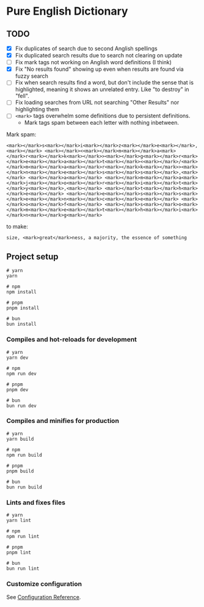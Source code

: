 # Pure English Dictionary

## TODO

- [x] Fix duplicates of search due to second Anglish spellings
- [x] Fix duplicated search results due to search not clearing on update
- [ ] Fix mark tags not working on Anglish word definitions (I think)
- [x] Fix "No results found" showing up even when results are found via fuzzy
  search
- [ ] Fix when search results find a word, but don't include the sense that is
  highlighted, meaning it shows an unrelated entry. Like "to destroy" in
  "fell".
- [ ] Fix loading searches from URL not searching "Other Results" nor
  highlighting them
- [ ] `<mark>` tags overwhelm some definitions due to persistent definitions.
    * Mark tags spam between each letter with nothing inbetween.

Mark spam:

```
<mark></mark>s<mark></mark>i<mark></mark>z<mark></mark>e<mark></mark>,<mark></mark> <mark></mark><<mark></mark>m<mark></mark>a<mark></mark>r<mark></mark>k<mark></mark>><mark></mark>g<mark></mark>r<mark></mark>e<mark></mark>a<mark></mark>t<mark></mark><<mark></mark>/<mark></mark>m<mark></mark>a<mark></mark>r<mark></mark>k<mark></mark>><mark></mark>n<mark></mark>e<mark></mark>s<mark></mark>s<mark></mark>,<mark></mark> <mark></mark>a<mark></mark> <mark></mark>m<mark></mark>a<mark></mark>j<mark></mark>o<mark></mark>r<mark></mark>i<mark></mark>t<mark></mark>y<mark></mark>,<mark></mark> <mark></mark>t<mark></mark>h<mark></mark>e<mark></mark> <mark></mark>e<mark></mark>s<mark></mark>s<mark></mark>e<mark></mark>n<mark></mark>c<mark></mark>e<mark></mark> <mark></mark>o<mark></mark>f<mark></mark> <mark></mark>s<mark></mark>o<mark></mark>m<mark></mark>e<mark></mark>t<mark></mark>h<mark></mark>i<mark></mark>n<mark></mark>g<mark></mark> 
```

to make:

```
size, <mark>great</mark>ness, a majority, the essence of something
```

## Project setup

```
# yarn
yarn

# npm
npm install

# pnpm
pnpm install

# bun 
bun install
```

### Compiles and hot-reloads for development

```
# yarn
yarn dev

# npm
npm run dev

# pnpm
pnpm dev

# bun 
bun run dev
```

### Compiles and minifies for production

```
# yarn
yarn build

# npm
npm run build

# pnpm
pnpm build

# bun 
bun run build
```

### Lints and fixes files

```
# yarn
yarn lint

# npm
npm run lint

# pnpm
pnpm lint

# bun 
bun run lint
```

### Customize configuration

See [Configuration Reference](https://vitejs.dev/config/).
